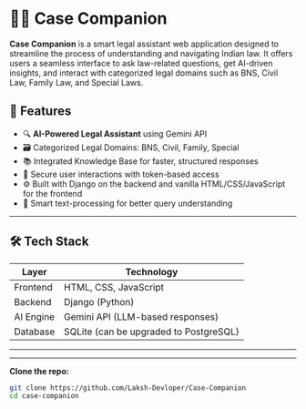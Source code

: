 # 🧑‍⚖️ Case Companion

**Case Companion** is a smart legal assistant web application designed to streamline the process of understanding and navigating Indian law. It offers users a seamless interface to ask law-related questions, get AI-driven insights, and interact with categorized legal domains such as BNS, Civil Law, Family Law, and Special Laws.

## 🚀 Features

- 🔍 **AI-Powered Legal Assistant** using Gemini API
- 🗃️ Categorized Legal Domains: BNS, Civil, Family, Special
- 📚 Integrated Knowledge Base for faster, structured responses
- 🔐 Secure user interactions with token-based access
- ⚙️ Built with Django on the backend and vanilla HTML/CSS/JavaScript for the frontend
- 🧠 Smart text-processing for better query understanding

---

## 🛠️ Tech Stack

| Layer      | Technology                         |
|------------|------------------------------------|
| Frontend   | HTML, CSS, JavaScript              |
| Backend    | Django (Python)                    |
| AI Engine  | Gemini API (LLM-based responses)   |
| Database   | SQLite (can be upgraded to PostgreSQL) |

---

---

 **Clone the repo:**

```bash
git clone https://github.com/Laksh-Devloper/Case-Companion
cd case-companion





